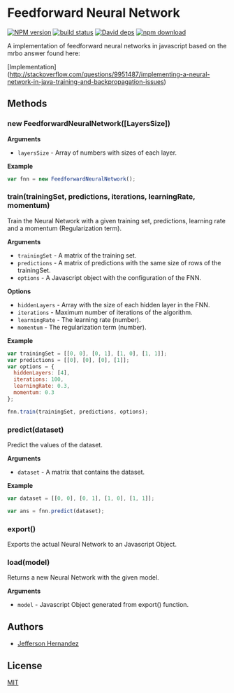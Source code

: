 # Feedforward Neural Network

  [![NPM version][npm-image]][npm-url]
  [![build status][travis-image]][travis-url]
  [![David deps][david-image]][david-url]
  [![npm download][download-image]][download-url]

A implementation of feedforward neural networks in javascript based on the mrbo answer
found here:

[Implementation] (http://stackoverflow.com/questions/9951487/implementing-a-neural-network-in-java-training-and-backpropagation-issues)

## Methods

### new FeedforwardNeuralNetwork([LayersSize])

__Arguments__

* `layersSize` - Array of numbers with sizes of each layer.

__Example__

```js
var fnn = new FeedforwardNeuralNetwork();
```

### train(trainingSet, predictions, iterations, learningRate, momentum)

Train the Neural Network with a given training set, predictions, learning rate and a 
momentum (Regularization term).

__Arguments__

* `trainingSet` - A matrix of the training set.
* `predictions` - A matrix of predictions with the same size of rows of the trainingSet.
* `options` - A Javascript object with the configuration of the FNN.

__Options__

* `hiddenLayers` - Array with the size of each hidden layer in the FNN.
* `iterations` - Maximum number of iterations of the algorithm.
* `learningRate` - The learning rate (number).
* `momentum` - The regularization term (number).

__Example__

```js
var trainingSet = [[0, 0], [0, 1], [1, 0], [1, 1]];
var predictions = [[0], [0], [0], [1]];
var options = {
  hiddenLayers: [4],
  iterations: 100,
  learningRate: 0.3,
  momentum: 0.3
};

fnn.train(trainingSet, predictions, options);
```

### predict(dataset)

Predict the values of the dataset.

__Arguments__

* `dataset` - A matrix that contains the dataset.

__Example__

```js
var dataset = [[0, 0], [0, 1], [1, 0], [1, 1]];

var ans = fnn.predict(dataset);
```

### export()

Exports the actual Neural Network to an Javascript Object.

### load(model)

Returns a new Neural Network with the given model.

__Arguments__

* `model` - Javascript Object generated from export() function.

## Authors

- [Jefferson Hernandez](https://github.com/JeffersonH44)

## License

[MIT](./LICENSE)

[npm-image]: https://img.shields.io/npm/v/ml-fnn.svg?style=flat-square
[npm-url]: https://npmjs.org/package/ml-fnn
[travis-image]: https://img.shields.io/travis/mljs/feedforward-neural-networks/master.svg?style=flat-square
[travis-url]: https://travis-ci.org/mljs/feedforward-neural-networks
[david-image]: https://img.shields.io/david/mljs/feedforward-neural-networks.svg?style=flat-square
[david-url]: https://david-dm.org/mljs/feedforward-neural-networks
[download-image]: https://img.shields.io/npm/dm/ml-fnn.svg?style=flat-square
[download-url]: https://npmjs.org/package/ml-fnn